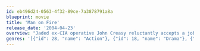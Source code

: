 ```yaml
---
id: eb496d24-0563-4f32-89ce-7a3878791a8a
blueprint: movie
title: 'Man on Fire'
release_date: '2004-04-23'
overview: "Jaded ex-CIA operative John Creasy reluctantly accepts a job as the bodyguard for a 10-year-old girl in Mexico City. They clash at first, but eventually bond, and when she's kidnapped he's consumed by fury and will stop at nothing to save her life."
genres: '[{"id": 28, "name": "Action"}, {"id": 18, "name": "Drama"}, {"id": 53, "name": "Thriller"}, {"id": 80, "name": "Crime"}]'
---
```

